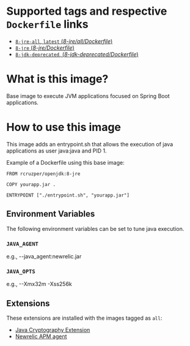 # Supported tags and respective `Dockerfile` links

- [`8-jre-all`, `latest` (*8-jre/all/Dockerfile*)](https://raw.githubusercontent.com/rcruzper/java8-dockerize/master/8-jre/all/Dockerfile)
- [`8-jre` (*8-jre/Dockerfile*)](https://raw.githubusercontent.com/rcruzper/java8-dockerize/master/8-jre/Dockerfile)
- [`8-jdk-deprecated`, (*8-jdk-deprecated/Dockerfile*)](https://raw.githubusercontent.com/rcruzper/java8-dockerize/master/8-jdk-deprecated/Dockerfile)

# What is this image?

Base image to execute JVM applications focused on Spring Boot applications.

# How to use this image

This image adds an entrypoint.sh that allows the execution of java applications as user java:java and PID 1.

Example of a Dockerfile using this base image:
```
FROM rcruzper/openjdk:8-jre

COPY yourapp.jar .

ENTRYPOINT ["./entrypoint.sh", "yourapp.jar"]
```

## Environment Variables

The following environment variables can be set to tune java execution.

### `JAVA_AGENT`
e.g., --java_agent:newrelic.jar

### `JAVA_OPTS`
e.g., --Xmx32m -Xss256k

## Extensions

These extensions are installed with the images tagged as `all`:

- [Java Cryptography Extension](https://en.wikipedia.org/wiki/Java_Cryptography_Extension)
- [Newrelic APM agent](https://newrelic.com/application-monitoring)
